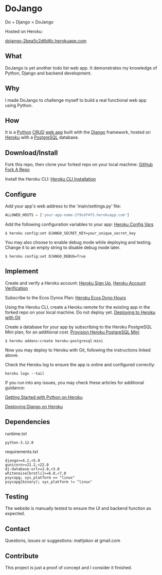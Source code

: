 # DoJango
Do + Django = DoJango

Hosted on Heroku:

[dojango-2bea5c2d6d6c.herokuapp.com](https://dojango-2bea5c2d6d6c.herokuapp.com/)

## What
DoJango is yet another todo list web app. It demonstrates my knowledge of Python, Django and backend development.

## Why
I made DoJango to challenge myself to build a real functional web app using Python.

## How
It is a [Python](https://www.python.org/) [CRUD](https://en.wikipedia.org/wiki/Create,_read,_update_and_delete) [web app](https://en.wikipedia.org/wiki/Web_application) built with the [Django](https://www.djangoproject.com/) framework, hosted on [Heroku](https://www.heroku.com/home) with a [PostgreSQL](https://www.postgresql.org/) database.

## Download/Install
Fork this repo, then clone your forked repo on your local machine: [GitHub Fork A Repo](https://docs.github.com/en/get-started/quickstart/fork-a-repo)

Install the Heroku CLI: [Heroku CLI Installation](https://devcenter.heroku.com/articles/heroku-cli#install-the-heroku-cli)

## Configure
Add your app's web address to the 'main/settings.py' file:
```python
ALLOWED_HOSTS = ['your-app-name-2f9sdf4f5.herokuapp.com']
```

Add the following configuration variables to your app: [Heroku Config Vars](https://devcenter.heroku.com/articles/config-vars)
```
$ heroku config:set DJANGO_SECRET_KEY=your_unique_secret_key
```

You may also choose to enable debug mode while deploying and testing. Change it to an empty string to disable debug mode later.
```
$ heroku config:set DJANGO_DEBUG=True
```

## Implement
Create and verify a Heroku account: [Heroku Sign Up](https://signup.heroku.com/), [Heroku Account Verification](https://devcenter.heroku.com/articles/account-verification)

Subscribe to the Ecos Dynos Plan: [Heroku Ecos Dyno Hours](https://devcenter.heroku.com/articles/eco-dyno-hours)

Using the Heroku CLI, create a Heroku remote for the existing app in the forked repo on your local machine. Do not deploy yet. [Deploying to Heroku with Git](https://devcenter.heroku.com/articles/git)

Create a database for your app by subscribing to the Heroku PostgreSQL Mini plan, for an additional cost. [Provision Heroku PostgreSQL Mini](https://devcenter.heroku.com/articles/provisioning-heroku-postgres)
```
$ heroku addons:create heroku-postgresql:mini
```

Now you may deploy to Heroku with Git, following the instructions linked above.

Check the Heroku log to ensure the app is online and configured correctly:
```
heroku logs --tail
```
If you run into any issues, you may check these articles for additional guidance: 

[Getting Started with Python on Heroku](https://devcenter.heroku.com/articles/getting-started-with-python?singlepage=true)

[Deploying Django on Heroku](https://devcenter.heroku.com/articles/deploying-python)

## Dependencies
runtime.txt
```
python-3.12.0
```
requirements.txt
```
django>=4.2,<5.0
gunicorn>=21.2,<22.0
dj-database-url>=2.0,<3.0
whitenoise[brotli]>=6.0,<7.0
psycopg; sys_platform == "linux"
psycopg[binary]; sys_platform != "linux"
```

## Testing
The website is manually tested to ensure the UI and backend function as expected.

## Contact
Questions, issues or suggestions: mattjskov at gmail.com

## Contribute
This project is just a proof of concept and I consider it finished.
